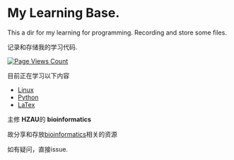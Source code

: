 # My Learning Base.
This a dir for my learning for programming.
Recording and store some files.

记录和存储我的学习代码.

[![Page Views Count](https://badges.toozhao.com/badges/01JBCBXBNB8QTENSB0XM0N303C/green.svg)][def5]

目前正在学习以下内容

- [Linux][def]
- [Python][def2]
- [LaTex][def4]

主修 **HZAU**的 **bioinformatics**

故分享和存放[bioinformatics][def3]相关的资源

如有疑问，直接issue.

[def]: https://github.com/ZonesTissyc/Learning-Base/tree/main/Linux
[def2]: https://github.com/ZonesTissyc/Learning-Base/tree/main/python
[def3]: bioinformatics007
[def4]: LaTex
[def5]: https://badges.toozhao.com/stats/01JBCBXBNB8QTENSB0XM0N303C "Get your own page views count badge on badges.toozhao.com"
